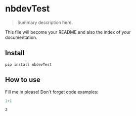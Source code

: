 # nbdevTest
> Summary description here.


This file will become your README and also the index of your documentation.

## Install

`pip install nbdevTest`

## How to use

Fill me in please! Don't forget code examples:

```python
1+1
```




    2


